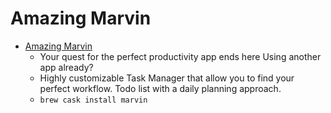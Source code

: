 # Amazing Marvin
- [Amazing Marvin](https://www.amazingmarvin.com/)
  -  Your quest for the perfect productivity app ends here Using another app already?
  - Highly customizable Task Manager that allow you to find your perfect workflow. Todo list with a daily planning approach.
  - `brew cask install marvin`
